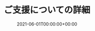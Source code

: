 ---
title: "ご支援についての詳細"
date: 2021-06-01T00:00:00+00:00
draft: false
images: []
menu: 
  docs:
    parent: "patreon"
weight: 100
---